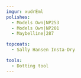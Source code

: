 ```yaml
---
imgur: xudrEml
polishes:
  - Models Own|NP253
  - Models Own|NP201
  - Maybelline|287

topcoats:
  - Sally Hansen Insta-Dry

tools:
  - Dotting tool
---
```

